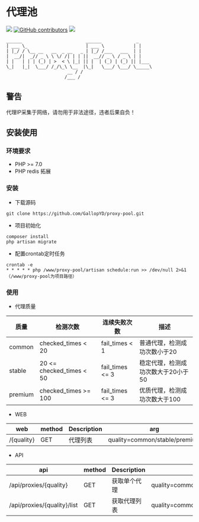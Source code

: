 代理池
======
[![](https://img.shields.io/badge/Powered%20by-GallopYD-green.svg)](http://357.im/)
[![GitHub contributors](https://img.shields.io/github/contributors/GallopYD/proxy-pool.svg)](https://github.com/GallopYD/proxy-pool/graphs/contributors)
[![](https://img.shields.io/badge/language-PHP-blue.svg)](https://github.com/GallopYD/proxy-pool)

    ______                        ______             _
    | ___ \_                      | ___ \           | |
    | |_/ / \__ __   __  _ __   _ | |_/ /___   ___  | |
    |  __/|  _// _ \ \ \/ /| | | ||  __// _ \ / _ \ | |
    | |   | | | (_) | >  < \ |_| || |  | (_) | (_) || |___
    \_|   |_|  \___/ /_/\_\ \__  |\_|   \___/ \___/ \_____\
                           __ / /
                          /___ /
## 警告
代理IP采集于网络，请勿用于非法途径，违者后果自负！
## 安装使用
### 环境要求
- PHP >= 7.0
- PHP redis 拓展

### 安装
* 下载源码
```
git clone https://github.com/GallopYD/proxy-pool.git
```
* 项目初始化
```
composer install
php artisan migrate
```
* 配置crontab定时任务
```
crontab -e
* * * * * php /www/proxy-pool/artisan schedule:run >> /dev/null 2>&1 
（/www/proxy-pool为项目路径）
```

### 使用
* 代理质量

| 质量 | 检测次数 | 连续失败次数 | 描述|
| ----| ---- | ---- | ----|
| common | checked_times < 20 | fail_times < 1 | 普通代理，检测成功次数小于20|
| stable | 20 <= checked_times < 50 | fail_times <= 3 | 稳定代理，检测成功次数大于20小于50|
| premium | checked_times >= 100 | fail_times <= 3 | 优质代理，检测成功次数大于100|


* WEB

| web | method | Description | arg|
| ----| ---- | ---- | ----|
| /{quality} | GET | 代理列表| quality=common/stable/premium|


* API

| api | method | Description | arg|
| ----| ---- | ---- | ----|
| /api/proxies/{quality} | GET | 获取单个代理 | quality=common/stable/premium|
| /api/proxies/{quality}/list | GET | 获取代理列表 | quality=common/stable/premium|